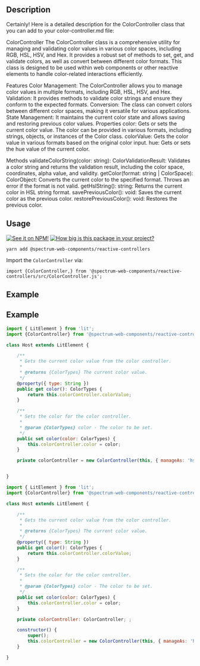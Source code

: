## Description

Certainly! Here is a detailed description for the ColorController class that you can add to your color-controller.md file:

ColorController
The ColorController class is a comprehensive utility for managing and validating color values in various color spaces, including RGB, HSL, HSV, and Hex. It provides a robust set of methods to set, get, and validate colors, as well as convert between different color formats. This class is designed to be used within web components or other reactive elements to handle color-related interactions efficiently.

Features
Color Management: The ColorController allows you to manage color values in multiple formats, including RGB, HSL, HSV, and Hex.
Validation: It provides methods to validate color strings and ensure they conform to the expected formats.
Conversion: The class can convert colors between different color spaces, making it versatile for various applications.
State Management: It maintains the current color state and allows saving and restoring previous color values.
Properties
color: Gets or sets the current color value. The color can be provided in various formats, including strings, objects, or instances of the Color class.
colorValue: Gets the color value in various formats based on the original color input.
hue: Gets or sets the hue value of the current color.

Methods
validateColorString(color: string): ColorValidationResult: Validates a color string and returns the validation result, including the color space, coordinates, alpha value, and validity.
getColor(format: string | ColorSpace): ColorObject: Converts the current color to the specified format. Throws an error if the format is not valid.
getHslString(): string: Returns the current color in HSL string format.
savePreviousColor(): void: Saves the current color as the previous color.
restorePreviousColor(): void: Restores the previous color.

## Usage

[![See it on NPM!](https://img.shields.io/npm/v/@spectrum-web-components/reactive-controllers?style=for-the-badge)](https://www.npmjs.com/package/@spectrum-web-components/reactive-controllers)
[![How big is this package in your project?](https://img.shields.io/bundlephobia/minzip/@spectrum-web-components/reactive-controllers?style=for-the-badge)](https://bundlephobia.com/result?p=@spectrum-web-components/reactive-controllers)

```
yarn add @spectrum-web-components/reactive-controllers
```

Import the `ColorController` via:

```
import {ColorController,} from '@spectrum-web-components/reactive-controllers/src/ColorController.js';
```

## Example

## Example

```js
import { LitElement } from 'lit';
import {ColorController} from '@spectrum-web-components/reactive-controllers/src/ColorController.js';

class Host extends LitElement {

    /**
     * Gets the current color value from the color controller.
     *
     * @returns {ColorTypes} The current color value.
     */
    @property({ type: String })
    public get color(): ColorTypes {
        return this.colorController.colorValue;
    }

    /**
     * Sets the color for the color controller.
     *
     * @param {ColorTypes} color - The color to be set.
     */
    public set color(color: ColorTypes) {
        this.colorController.color = color;
    }

    private colorController = new ColorController(this, { manageAs: 'hsv' });


}

```

```js
import { LitElement } from 'lit';
import {ColorController} from '@spectrum-web-components/reactive-controllers/src/ColorController.js';

class Host extends LitElement {

    /**
     * Gets the current color value from the color controller.
     *
     * @returns {ColorTypes} The current color value.
     */
    @property({ type: String })
    public get color(): ColorTypes {
        return this.colorController.colorValue;
    }

    /**
     * Sets the color for the color controller.
     *
     * @param {ColorTypes} color - The color to be set.
     */
    public set color(color: ColorTypes) {
        this.colorController.color = color;
    }

    private colorController: ColorController; ;

    constructor() {
        super();
        this.colorController = new ColorController(this, { manageAs: 'hsv' });
    }

}

```
